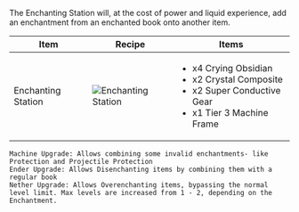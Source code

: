 The Enchanting Station will, at the cost of power and liquid experience, add an enchantment from an enchanted book onto another item.

| Item | Recipe | Items |
|------|--------|-------|
| Enchanting Station | ![Enchanting Station](https://cdn.discordapp.com/attachments/739536694398812230/879557863498997820/enchanting_station.png) | <ul><li>x4 Crying Obsidian</li><li>x2 Crystal Composite</li><li>x2 Super Conductive Gear</li><li>x1 Tier 3 Machine Frame</li></ul> |

```
Machine Upgrade: Allows combining some invalid enchantments- like Protection and Projectile Protection
Ender Upgrade: Allows Disenchanting items by combining them with a regular book
Nether Upgrade: Allows Overenchanting items, bypassing the normal level limit. Max levels are increased from 1 - 2, depending on the Enchantment.
```
